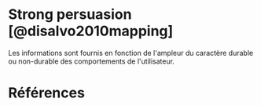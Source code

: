 # Strong persuasion [@disalvo2010mapping]

Les informations sont fournis en fonction de l'ampleur du caractère durable ou non-durable des comportements de l'utilisateur.

# Références